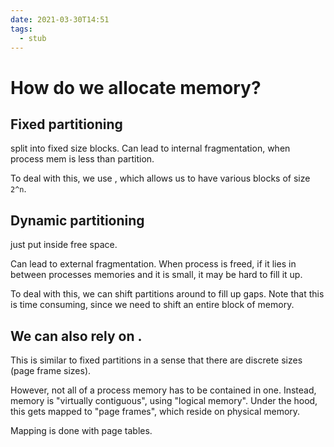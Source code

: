 ```yaml
---
date: 2021-03-30T14:51
tags: 
  - stub
---
```


# How do we allocate memory?

## Fixed partitioning

  split into fixed size blocks. Can lead to internal fragmentation, when process mem is less than partition.
  
  To deal with this, we use <dfcbd62e> , which allows us to have various blocks of size `2^n`.
  
## Dynamic partitioning

  just put inside free space.

  Can lead to external fragmentation. When process is freed, if it lies in between processes memories and it is small, it may be hard to fill it up.
  
  To deal with this, we can shift partitions around to fill up gaps. Note that this is time consuming, since we need to shift an entire block of memory.

## We can also rely on <db66fbc8> .

  This is similar to fixed partitions in a sense that there are discrete sizes (page frame sizes).
  
  However, not all of a process memory has to be contained in one. Instead, memory is "virtually contiguous", using "logical memory". Under the hood, this gets mapped to "page frames", which reside on physical memory.
  
  Mapping is done with page tables.
